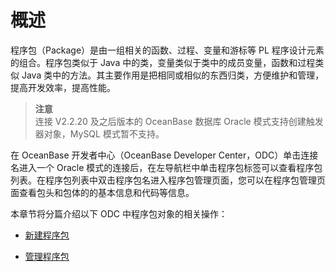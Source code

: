 概述 
=======================

程序包（Package）是由一组相关的函数、过程、变量和游标等 PL 程序设计元素的组合。程序包类似于 Java 中的类，变量类似于类中的成员变量，函数和过程类似 Java 类中的方法。其主要作用是把相同或相似的东西归类，方便维护和管理，提高开发效率，提高性能。
> **注意**<br>
> 连接 V2.2.20 及之后版本的 OceanBase 数据库 Oracle 模式支持创建触发器对象，MySQL 模式暂不支持。

在 OceanBase 开发者中心（OceanBase Developer Center，ODC）单击连接名进入一个 Oracle 模式的连接后，在左导航栏中单击程序包标签可以查看程序包列表。在程序包列表中双击程序包名进入程序包管理页面，您可以在程序包管理页面查看包头和包体的的基本信息和代码等信息。

本章节将分篇介绍以下 ODC 中程序包对象的相关操作：

* [新建程序包](../../../6.web-odc-user-guide/11.web-odc-database-objects/6.web-odc-package-objects/2.web-odc-create-a-program-package.md)

  

* [管理程序包](../../../6.web-odc-user-guide/11.web-odc-database-objects/6.web-odc-package-objects/3.web-odc-manage-program-packages.md)

  



